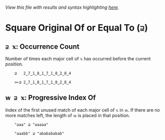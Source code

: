 *View this file with results and syntax highlighting [here](https://mlochbaum.github.io/BQN/help/occurrencecount_progressiveindexof.html).*

# Square Original Of or Equal To (`⊒`)

## `⊒ 𝕩`: Occurrence Count

Number of times each major cell of `𝕩` has occurred before the current position.

        ⊒   2‿7‿1‿8‿1‿7‿1‿8‿2‿8‿4

        ≍⟜⊒ 2‿7‿1‿8‿1‿7‿1‿8‿2‿8‿4



## `𝕨 ⊒ 𝕩`: Progressive Index Of

Index of the first unused match of each major cell of `𝕩` in `𝕨`. If there are no more matches left, the length of `𝕨` is placed in that position.

        "aaa" ⊒ "aaaaa"

        "aaabb" ⊒ "ababababab"
